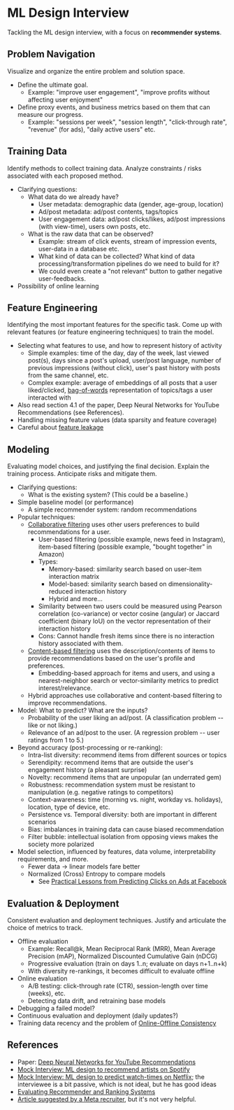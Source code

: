 # ML Design Interview

Tackling the ML design interview, with a focus on **recommender systems**.

## Problem Navigation

Visualize and organize the entire problem and solution space.

- Define the ultimate goal.
  - Example: "improve user engagement", "improve profits without affecting user enjoyment"
- Define proxy events, and business metrics based on them that can measure our progress.
  - Example: "sessions per week", "session length", "click-through rate", "revenue" (for ads), "daily active users" etc.

## Training Data

Identify methods to collect training data. Analyze constraints / risks associated with each proposed method.

- Clarifying questions:
  - What data do we already have?
    - User metadata: demographic data (gender, age-group, location)
    - Ad/post metadata: ad/post contents, tags/topics
    - User engagement data: ad/post clicks/likes, ad/post impressions (with view-time), users own posts, etc.
  - What is the raw data that can be observed?
    - Example: stream of click events, stream of impression events, user-data in a database etc.
    - What kind of data can be collected? What kind of data processing/transformation pipelines do we need to build for it?
    - We could even create a "not relevant" button to gather negative user-feedbacks.
- Possibility of online learning

## Feature Engineering

Identifying the most important features for the specific task. Come up with relevant features (or feature engineering techniques) to train the model.

- Selecting what features to use, and how to represent history of activity
  - Simple examples: time of the day, day of the week, last viewed post(s), days since a post's upload, user/post language, number of previous impressions (without click), user's past history with posts from the same channel, etc.
  - Complex example: average of embeddings of all posts that a user liked/clicked, [bag-of-words](https://en.wikipedia.org/wiki/Bag-of-words_model) representation of topics/tags a user interacted with
- Also read section 4.1 of the paper, Deep Neural Networks for YouTube Recommendations (see References).
- Handling missing feature values (data sparsity and feature coverage)
- Careful about [feature leakage](https://en.wikipedia.org/wiki/Leakage_%28machine_learning%29#Feature_leakage)

## Modeling

Evaluating model choices, and justifying the final decision.
Explain the training process. Anticipate risks and mitigate them.

- Clarifying questions:
  - What is the existing system? (This could be a baseline.)
- Simple baseline model (or performance)
  - A simple recommender system: random recommendations
- Popular techniques:
  - [Collaborative filtering](https://en.wikipedia.org/wiki/Collaborative_filtering) uses other users preferences to build recommendations for a user.
    - User-based filtering (possible example, news feed in Instagram), item-based filtering (possible example, "bought together" in Amazon)
    - Types:
      - Memory-based: similarity search based on user-item interaction matrix
      - Model-based: similarity search based on dimensionality-reduced interaction history
      - Hybrid and more...
    - Similarity between two users could be measured using Pearson correlation (co-variance) or vector cosine (angular) or Jaccard coefficient (binary IoU) on the vector representation of their interaction history
    - Cons: Cannot handle fresh items since there is no interaction history associated with them.
  - [Content-based filtering](https://en.wikipedia.org/wiki/Recommender_system#Content-based_filtering) uses the description/contents of items to provide recommendations based on the user's profile and preferences.
    - Embedding-based approach for items and users, and using a nearest-neighbor search or vector-similarity metrics to predict interest/relevance.
  - Hybrid approaches use collaborative and content-based filtering to improve recommendations.
- Model: What to predict? What are the inputs?
  - Probability of the user liking an ad/post. (A classification problem -- like or not liking.)
  - Relevance of an ad/post to the user. (A regression problem -- user ratings from 1 to 5.)
- Beyond accuracy (post-processing or re-ranking):
  - Intra-list diversity: recommend items from different sources or topics
  - Serendipity: recommend items that are outside the user's engagement history (a pleasant surprise)
  - Novelty: recommend items that are unpopular (an underrated gem)
  - Robustness: recommendation system must be resistant to manipulation (e.g. negative ratings to competitors)
  - Context-awareness: time (morning vs. night, workday vs. holidays), location, type of device, etc.
  - Persistence vs. Temporal diversity: both are important in different scenarios
  - Bias: imbalances in training data can cause biased recommendation
  - Filter bubble: intellectual isolation from opposing views makes the society more polarized
- Model selection, influenced by features, data volume, interpretability requirements, and more.
  - Fewer data -> linear models fare better
  - Normalized (Cross) Entropy to compare models
    - See [Practical Lessons from Predicting Clicks on Ads at Facebook](https://research.facebook.com/publications/practical-lessons-from-predicting-clicks-on-ads-at-facebook/)

## Evaluation & Deployment

Consistent evaluation and deployment techniques.
Justify and articulate the choice of metrics to track.

- Offline evaluation
  - Example: Recall@k, Mean Reciprocal Rank (MRR), Mean Average Precision (mAP), Normalized Discounted Cumulative Gain (nDCG)
  - Progressive evaluation (train on days 1..n; evaluate on days n+1..n+k)
  - With diversity re-rankings, it becomes difficult to evaluate offline
- Online evaluation
  - A/B testing: click-through rate (CTR), session-length over time (weeks), etc.
  - Detecting data drift, and retraining base models
- Debugging a failed model?
- Continuous evaluation and deployment (daily updates?)
- Training data recency and the problem of [Online-Offline Consistency](https://chronon.ai/test_deploy_serve/Online_Offline_Consistency.html)

## References

- Paper: [Deep Neural Networks for YouTube Recommendations](https://dl.acm.org/doi/10.1145/2959100.2959190)
- [Mock Interview: ML design to recommend artists on Spotify](https://www.youtube.com/watch?v=vyZMYlGBSBM)
- [Mock Interview: ML design to predict watch-times on Netflix](https://www.youtube.com/watch?v=BWlmFQ02DIU); the interviewee is a bit passive, which is not ideal, but he has good ideas
- [Evaluating Recommender and Ranking Systems](https://www.evidentlyai.com/ranking-metrics/evaluating-recommender-systems)
- [Article suggested by a Meta recruiter](https://medium.com/@nrkivar/facebook-field-guide-to-ml-3056900e7930), but it's not very helpful.
